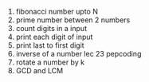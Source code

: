 1. fibonacci number upto N
2. prime number between 2 numbers 
3. count digits in a input
4. print each digit of input
5. print last to first digit 
6. inverse of a number lec 23 pepcoding
7. rotate a number by k
8. GCD and LCM
